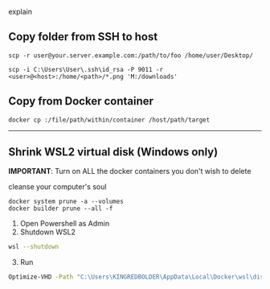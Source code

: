 explain
## Copy folder from SSH to host

```shell
scp -r user@your.server.example.com:/path/to/foo /home/user/Desktop/

scp -i C:\Users\User\.ssh\id_rsa -P 9011 -r <user>@<host>:/home/<path>/*.png 'M:/downloads'
```

## Copy from Docker container 

```shell
docker cp :/file/path/within/container /host/path/target
```

---
## Shrink WSL2 virtual disk (Windows only)

**IMPORTANT**: Turn on ALL the docker containers you don't wish to delete

cleanse your computer's soul
```
docker system prune -a --volumes
docker builder prune --all -f
```

1. Open Powershell as Admin
2. Shutdown WSL2
```sh
wsl --shutdown
```
3. Run
```sh
Optimize-VHD -Path "C:\Users\KINGREDBOLDER\AppData\Local\Docker\wsl\disk\docker_data.vhdx" -Mode Full
```